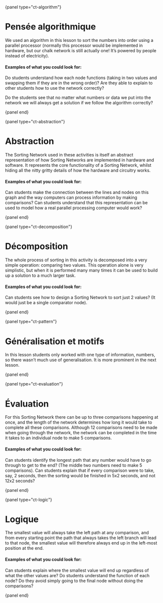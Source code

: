 {panel type="ct-algorithm"}

# Pensée algorithmique

We used an algorithm in this lesson to sort the numbers into order using a parallel processor (normally this processor would be implemented in hardware, but our chalk network is still actually one! It’s powered by people instead of electricity).

#### Examples of what you could look for:

Do students understand how each node functions (taking in two values and swapping them if they are in the wrong order)? Are they able to explain to other students how to use the network correctly?

Do the students see that no matter what numbers or data we put into the network we will always get a solution if we follow the algorithm correctly?

{panel end}

{panel type="ct-abstraction"}

# Abstraction

The Sorting Network used in these activities is itself an abstract representation of how Sorting Networks are implemented in hardware and software. It represents the core functionality of a Sorting Network, whilst hiding all the nitty gritty details of how the hardware and circuitry works.

#### Examples of what you could look for:

Can students make the connection between the lines and nodes on this graph and the way computers can process information by making comparisons? Can students understand that this representation can be used to model how a real parallel processing computer would work?

{panel end}

{panel type="ct-decomposition"}

# Décomposition

The whole process of sorting in this activity is decomposed into a very simple operation: comparing two values. This operation alone is very simplistic, but when it is performed many many times it can be used to build up a solution to a much larger task.

#### Examples of what you could look for:

Can students see how to design a Sorting Network to sort just 2 values? (It would just be a single comparator node).

{panel end}

{panel type="ct-pattern"}

# Généralisation et motifs

In this lesson students only worked with one type of information, numbers, so there wasn’t much use of generalisation. It is more prominent in the next lesson.

{panel end}

{panel type="ct-evaluation"}

# Évaluation

For this Sorting Network there can be up to three comparisons happening at once, and the length of the network determines how long it would take to complete all these comparisons. Although 12 comparisons need to be made when going through the network, the network can be completed in the time it takes to an individual node to make 5 comparisons.

#### Examples of what you could look for:

Can students identify the longest path that any number would have to go through to get to the end? (The middle two numbers need to make 5 comparisons). Can students explain that if every comparison were to take, say, 2 seconds, then the sorting would be finished in 5x2 seconds, and not 12x2 seconds?

{panel end}

{panel type="ct-logic"}

# Logique

The smallest value will always take the left path at any comparison, and from every starting point the path that always takes the left branch will lead to that node, the smallest value will therefore always end up in the left-most position at the end.

#### Examples of what you could look for:

Can students explain where the smallest value will end up regardless of what the other values are? Do students understand the function of each node? Do they avoid simply going to the final node without doing the comparisons?

{panel end}